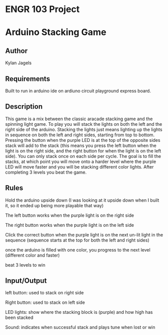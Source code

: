 # ENGR 103 Project

# Arduino Stacking Game

## Author
Kylan Jagels

## Requirements

Built to run in arduino ide on ardiuno circuit playground express board.

## Description

This game is a mix between the classic aracade stacking game and the spinning light game. To play you will stack the lights on both the left and the right side of the arduino. Stacking the lights just means lighting up the lights in sequence on both the left and right sides, starting from top to bottom. Pressing the button when the purple LED is at the top of the opposite sides stack will add to the stack (this means you press the left button when the light is on the right side, and the right button for when the light is on the left side). You can only stack once on each side per cycle. The goal is to fill the stacks, at which point you will move onto a harder level where the purple LED will move faster and you will be stacking different color lights. After completing 3 levels you beat the game.

## Rules

Hold the arduino upside down (I was looking at it upside down when I built it, so it ended up being more playable that way) 

The left button works when the purple light is on the right side

The right button works when the purple light is on the left side

Click the correct button when the purple light is on the next un-lit light in the sequence (sequence starts at the top for both the left and right sides)

once the arduino is filled with one color, you progress to the next level (different color and faster)

beat 3 levels to win


## Input/Output
left button: used to stack on right side

Right button: used to stack on left side

LED lights: show where the stacking block is (purple) and how high has been stacked

Sound: indicates when successful stack and plays tune when lost or win
